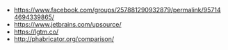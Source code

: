 - https://www.facebook.com/groups/257881290932879/permalink/957144694339865/
- https://www.jetbrains.com/upsource/
- https://lgtm.co/
- http://phabricator.org/comparison/
